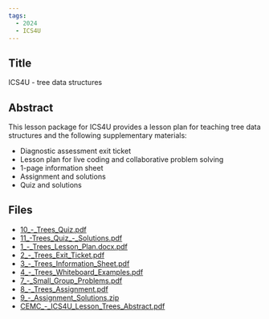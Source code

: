 ```yaml
---
tags:
  - 2024
  - ICS4U
---
```


## Title

ICS4U - tree data structures

## Abstract

This lesson package for ICS4U provides a lesson plan for teaching tree data structures and the following supplementary materials:

<ul><li>Diagnostic assessment exit ticket</li><li>Lesson plan for live coding and collaborative problem solving</li><li>1-page information sheet</li><li>Assignment and solutions</li><li>Quiz and solutions</li></ul>

## Files

*   [10\_-\_Trees\_Quiz.pdf](resources/2024/Meagan_Furgal/10_-_Trees_Quiz.pdf)
*   [11\_-Trees\_Quiz\_-\_Solutions.pdf](resources/2024/Meagan_Furgal/11_-Trees_Quiz_-_Solutions.pdf)
*   [1\_-\_Trees\_Lesson\_Plan.docx.pdf](resources/2024/Meagan_Furgal/1_-_Trees_Lesson_Plan.docx.pdf)
*   [2\_-\_Trees\_Exit\_Ticket.pdf](resources/2024/Meagan_Furgal/2_-_Trees_Exit_Ticket.pdf)
*   [3\_-\_Trees\_Information\_Sheet.pdf](resources/2024/Meagan_Furgal/3_-_Trees_Information_Sheet.pdf)
*   [4\_-\_Trees\_Whiteboard\_Examples.pdf](resources/2024/Meagan_Furgal/4_-_Trees_Whiteboard_Examples.pdf)
*   [7\_-\_Small\_Group\_Problems.pdf](resources/2024/Meagan_Furgal/7_-_Small_Group_Problems.pdf)
*   [8\_-\_Trees\_Assignment.pdf](resources/2024/Meagan_Furgal/8_-_Trees_Assignment.pdf)
*   [9\_-\_Assignment\_Solutions.zip](resources/2024/Meagan_Furgal/9_-_Assignment_Solutions.zip)
*   [CEMC\_-\_ICS4U\_Lesson\_Trees\_Abstract.pdf](resources/2024/Meagan_Furgal/CEMC_-_ICS4U_Lesson_Trees_Abstract.pdf)
